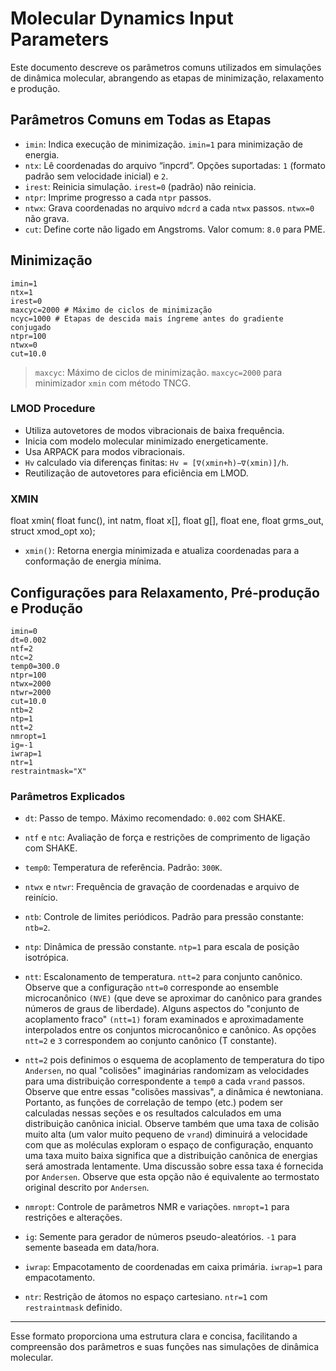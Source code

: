 # Molecular Dynamics Input Parameters

Este documento descreve os parâmetros comuns utilizados em simulações de dinâmica molecular, abrangendo as etapas de minimização, relaxamento e produção.

## Parâmetros Comuns em Todas as Etapas

- `imin`: Indica execução de minimização. `imin=1` para minimização de energia.
- `ntx`: Lê coordenadas do arquivo “inpcrd”. Opções suportadas: `1` (formato padrão sem velocidade inicial) e `2`.
- `irest`: Reinicia simulação. `irest=0` (padrão) não reinicia.
- `ntpr`: Imprime progresso a cada `ntpr` passos.
- `ntwx`: Grava coordenadas no arquivo `mdcrd` a cada `ntwx` passos. `ntwx=0` não grava.
- `cut`: Define corte não ligado em Angstroms. Valor comum: `8.0` para PME.

## Minimização
```
imin=1
ntx=1
irest=0
maxcyc=2000 # Máximo de ciclos de minimização
ncyc=1000 # Etapas de descida mais íngreme antes do gradiente conjugado
ntpr=100
ntwx=0
cut=10.0
```

> `maxcyc`: Máximo de ciclos de minimização. `maxcyc=2000` para minimizador `xmin` com método TNCG.

### LMOD Procedure

- Utiliza autovetores de modos vibracionais de baixa frequência.
- Inicia com modelo molecular minimizado energeticamente.
- Usa ARPACK para modos vibracionais.
- `Hv` calculado via diferenças finitas: `Hv = [∇(xmin+h)−∇(xmin)]/h`.
- Reutilização de autovetores para eficiência em LMOD.

### XMIN
float xmin( float func(), int natm, float x[], float g[], float ene, float grms_out, struct xmod_opt xo);


- `xmin()`: Retorna energia minimizada e atualiza coordenadas para a conformação de energia mínima.

## Configurações para Relaxamento, Pré-produção e Produção
```
imin=0
dt=0.002
ntf=2
ntc=2
temp0=300.0
ntpr=100
ntwx=2000
ntwr=2000
cut=10.0
ntb=2
ntp=1
ntt=2
nmropt=1
ig=-1
iwrap=1
ntr=1
restraintmask="X"
```

### Parâmetros Explicados

- `dt`: Passo de tempo. Máximo recomendado: `0.002` com SHAKE.
- `ntf` e `ntc`: Avaliação de força e restrições de comprimento de ligação com SHAKE.
- `temp0`: Temperatura de referência. Padrão: `300K`.
- `ntwx` e `ntwr`: Frequência de gravação de coordenadas e arquivo de reinício.
- `ntb`: Controle de limites periódicos. Padrão para pressão constante: `ntb=2`.
- `ntp`: Dinâmica de pressão constante. `ntp=1` para escala de posição isotrópica.
- `ntt`: Escalonamento de temperatura. `ntt=2` para conjunto canônico.  Observe que a configuração `ntt=0` corresponde ao ensemble microcanônico `(NVE)` (que deve se aproximar do canônico para grandes números de graus de liberdade). Alguns aspectos do "conjunto de acoplamento fraco" `(ntt=1)` foram examinados e aproximadamente interpolados entre os conjuntos microcanônico e canônico. As opções `ntt=2` e `3` correspondem ao conjunto canônico (T constante).
- `ntt=2` pois definimos o esquema de acoplamento de temperatura do tipo `Andersen`, no qual "colisões" imaginárias randomizam as velocidades para uma distribuição correspondente a `temp0` a cada `vrand` passos. Observe que entre essas "colisões massivas", a dinâmica é newtoniana. Portanto, as funções de correlação de tempo (etc.) podem ser calculadas nessas seções e os resultados calculados em uma distribuição canônica inicial. Observe também que uma taxa de colisão muito alta (um valor muito pequeno de `vrand`) diminuirá a velocidade com que as moléculas exploram o espaço de configuração, enquanto uma taxa muito baixa significa que a distribuição canônica de energias será amostrada lentamente. Uma discussão sobre essa taxa é fornecida por `Andersen`. Observe que esta opção não é equivalente ao termostato original descrito por `Andersen`.

- `nmropt`: Controle de parâmetros NMR e variações. `nmropt=1` para restrições e alterações.

- `ig`: Semente para gerador de números pseudo-aleatórios. `-1` para semente baseada em data/hora.
- `iwrap`: Empacotamento de coordenadas em caixa primária. `iwrap=1` para empacotamento.
- `ntr`: Restrição de átomos no espaço cartesiano. `ntr=1` com `restraintmask` definido.

---

Esse formato proporciona uma estrutura clara e concisa, facilitando a compreensão dos parâmetros e suas funções nas simulações de dinâmica molecular.
